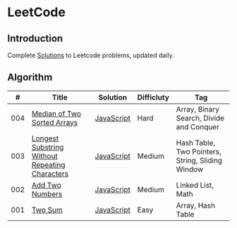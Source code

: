 # LeetCode

## Introduction

Complete [Solutions](/Solution) to Leetcode problems, updated daily.

## Algorithm
| # | Title | Solution | Difficluty | Tag |
| - | ----- | -------- | ---------- | --- |
|004|[Median of Two Sorted Arrays](https://leetcode.com/problems/median-of-two-sorted-arrays/)| [JavaScript](./Solution/004%20Median%20of%20Two%20Sorted%20Arrays)|Hard|Array, Binary Search, Divide and Conquer|
|003|[Longest Substring Without Repeating Characters](https://leetcode.com/problems/longest-substring-without-repeating-characters/)| [JavaScript](./Solution/003%20Longest%20Substring%20Without%20Repeating%20Characters)|Medium|Hash Table, Two Pointers, String, Sliding Window|
|002|[Add Two Numbers](https://leetcode.com/problems/add-two-numbers/)| [JavaScript](./Solution/002%20Add%20Two%20Numbers)|Medium|Linked List, Math|
|001|[Two Sum](https://leetcode.com/problems/two-sum/)| [JavaScript](./Solution/001%20Two%20Sum)|Easy|Array, Hash Table|
